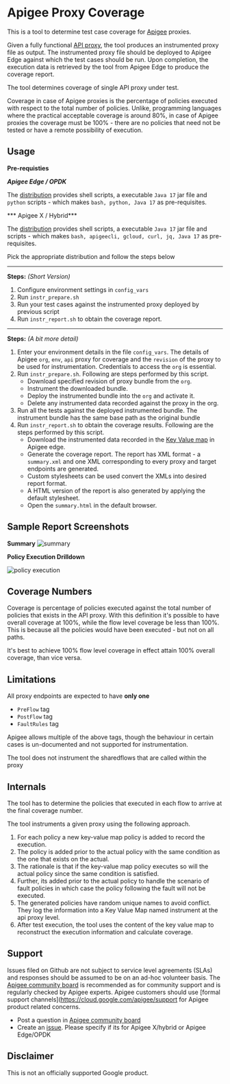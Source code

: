 Apigee Proxy Coverage
==================

This is a tool to determine test case coverage for [Apigee](https://cloud.google.com/apigee/docs/api-platform/get-started/what-apigee) proxies.

Given a fully functional [API proxy](https://cloud.google.com/apigee/docs/), the tool produces an instrumented proxy file as output. The instrumented proxy file should be deployed to Apigee Edge against which the test cases should be run. Upon completion, the execution data is retrieved by the tool from Apigee Edge to produce the coverage report.

The tool determines coverage of single API proxy under test.

Coverage in case of Apigee proxies is the percentage of policies executed with respect to the total number of policies. Unlike, programming languages where the practical acceptable coverage is around 80%, in case of Apigee proxies the coverage must be 100% -  there are no policies that need not be tested or have a remote possibility of execution.

Usage
--------

**Pre-requisties**

***Apigee Edge / OPDK***

The [distribution](./dist) provides shell scripts, a executable `Java 17` jar file and `python` scripts - which makes `bash, python, Java 17` as pre-requisites.

*** Apigee X / Hybrid***

The [distribution](./dist-for-apigee_x_hybrid) provides shell scripts, a executable `Java 17` jar file and scripts - which makes `bash, apigeecli, gcloud, curl, jq, Java 17` as pre-requisites.

Pick the appropriate distribution and follow the steps below

---

**Steps:** *(Short Version)*

1. Configure environment settings in `config_vars`
2. Run `instr_prepare.sh`
3. Run your test cases against the instrumented proxy deployed by previous script
4. Run `instr_report.sh` to obtain the coverage report.

---

**Steps:** *(A bit more detail)*

1. Enter your environment details in the file `config_vars`. The details of Apigee `org`, `env`, `api` proxy for coverage and the `revision` of the proxy to be used for instrumentation. Credentials to access the `org` is essential.
2. Run `instr_prepare.sh`. Following are steps performed by this script.
	- Download specified revision of proxy bundle from the `org`.
	- Instrument the downloaded bundle.
	- Deploy the instrumented bundle into the `org` and activate it.
	- Delete any instrumented data recorded against the proxy in the org.
3. Run all the tests against the deployed instrumented bundle. The instrument bundle has the same base path as the original bundle
4. Run `instr_report.sh` to obtain the coverage results. Following are the steps performed by this script.
	+  Download the instrumented data recorded in the [Key Value map](https://cloud.google.com/apigee/docs/api-platform/reference/policies/key-value-map-operations-policy) in Apigee edge.
	+  Generate the coverage report. The report has XML format - a `summary.xml` and one XML corresponding to every proxy and target endpoints are generated.
	+  Custom stylesheets can be used convert the XMLs  into desired report format.
	+  A HTML version of the report is also generated by applying the default stylesheet.
	+  Open the  `summary.html` in the default browser.

Sample Report Screenshots
--------------------------------------

**Summary**
![summary](https://raw.githubusercontent.com/apigee/apigee-proxy-coverage/master/sample_summary.png)

**Policy Execution Drilldown**

![policy execution](https://raw.githubusercontent.com/apigee/apigee-proxy-coverage/master/policy_exec.png)

Coverage Numbers
----------------

Coverage is percentage of policies executed against the total number of policies that exists in the API proxy. With this definition it's possible to have overall coverage at 100%, while the flow level coverage be less than 100%. This is because all the policies would have been executed - but not on all paths.

It's best to achieve 100% flow level coverage in effect attain 100% overall coverage, than vice versa.

Limitations
--------------
All proxy endpoints are expected to have **only one**

+  `PreFlow` tag
+  `PostFlow` tag
+  `FaultRules` tag
	
Apigee allows multiple of the above tags, though the behaviour in certain cases is un-documented and not supported for instrumentation.

The tool does not instrument the sharedflows that are called within the proxy
	
Internals
------------

The tool has to determine the policies that executed in each flow to arrive at the final coverage number.

The tool instruments a given proxy using the following approach.

1.  For each policy a new key-value map policy is added to record the execution. 
2.  The policy is added prior to the actual policy with the same condition as the one that exists on the actual. 
3.  The rationale is that if the key-value map policy executes so will the actual policy since the same condition is satisfied. 
4.  Further, its added prior to the actual policy to handle the scenario of fault policies in which case the  policy following the  fault will not be executed. 
2.  The generated policies have random unique names to avoid conflict. They log the information into a Key Value Map named instrument at the api proxy level.  
3.  After test execution, the tool uses the content of the key value map to reconstruct the execution information and calculate coverage.

Support
--------
Issues filed on Github are not subject to service level agreements (SLAs) and responses should be assumed to be on an ad-hoc volunteer basis. The [Apigee community board](https://community.apigee.com/) is recommended as for community support and is regularly checked by Apigee experts. Apigee customers should use [formal support channels](https://cloud.google.com/apigee/support for Apigee product related concerns.

- Post a question in [Apigee community board](https://community.apigee.com/)
- Create an [issue](https://github.com/apigee/apigee-proxy-coverage/issues/new). Please specify if its for Apigee X/hybrid or Apigee Edge/OPDK

Disclaimer
--------
This is not an officially supported Google product.

